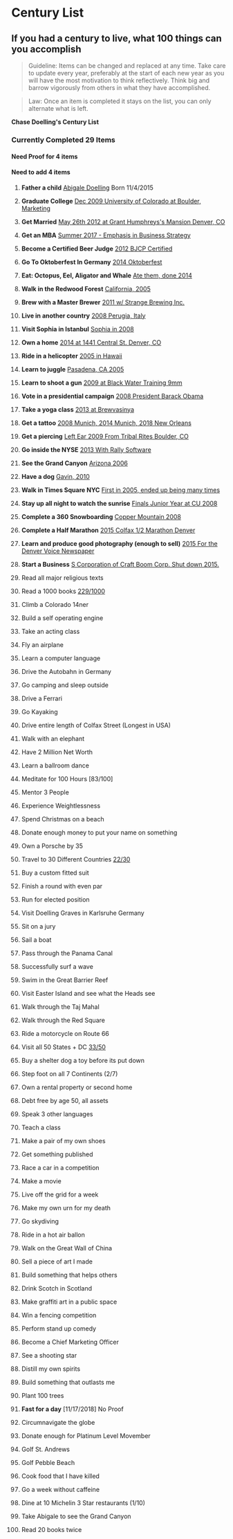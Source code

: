# Century List
## If you had a century to live, what 100 things can you accomplish

> Guideline: Items can be changed and replaced at any time. Take care to update every year, preferably at the start of each new year as you will have the most motivation to think reflectively.  Think big and barrow vigorously from others in what they have accomplished.

>Law: Once an item is completed it stays on the list, you can only alternate what is left.  

**Chase Doelling's Century List**

### Currently Completed **29** Items
#### Need Proof for **4** items
#### Need to add **4** items


1. **Father a child** [Abigale Doelling](../master/Proof/abigale.jpg) Born 11/4/2015

2. **Graduate College** [Dec 2009 University of Colorado at Boulder, Marketing](../master/Proof/college.jpg)

3. **Get Married** [May 26th 2012 at Grant Humphreys's Mansion Denver, CO](../master/Proof/kady.jpg)

4. **Get an MBA** [Summer 2017 - Emphasis in Business Strategy](../master/Proof/mba.jpeg)

5. **Become a Certified Beer Judge** [2012 BJCP Certified](../master/Proof/bjcp.jpg)

6. **Go To Oktoberfest In Germany** [2014 Oktoberfest](../master/Proof/oktoberfest.jpg)

7. **Eat: Octopus, Eel, Aligator and Whale** [Ate them, done 2014](../master/Proof/whale.jpg)

8. **Walk in  the Redwood Forest** [California, 2005](../master/Proof/redwoods.jpg)

9. **Brew with a Master Brewer** [2011 w/ Strange Brewing Inc.](../master/Proof/Strange-TimBeer.jpg)

10. **Live in another country** [2008 Perugia, Italy](../master/Proof/abigale.jpg)

11. **Visit Sophia in Istanbul** [Sophia in 2008](../master/Proof/perugia.jpg)

12. **Own a home** [2014 at 1441 Central St. Denver, CO](../master/Proof/home.jpg)

13. **Ride in a helicopter** [2005 in Hawaii](../master/Proof/helicopter.jpg)

14. **Learn to juggle** [Pasadena, CA 2005]()

15. **Learn to shoot a gun** [2009 at Black Water Training 9mm](../master/Proof/gun.jpg)

16. **Vote in a presidential campaign** [2008 President Barack Obama](../master/Proof/obama.jpg)

17. **Take a yoga class** [2013 at Brewvasinya](../master/Proof/yoga.jpg)

18. **Get a tattoo** [2008 Munich, 2014 Munich, 2018 New Orleans]()

19. **Get a piercing** [Left Ear 2009 From Tribal Rites Boulder, CO](../master/Proof/ear.jpg)

20. **Go inside the NYSE** [2013 With Rally Software](../master/Proof/nyse.jpg)

21. **See the Grand Canyon** [Arizona 2006](../master/Proof/Canyon.jpg)

22. **Have a dog** [Gavin, 2010](../master/Proof/gavin.jpg)

23. **Walk in Times Square NYC** [First in 2005, ended up being many times]()

24. **Stay up all night to watch the sunrise** [Finals Junior Year at CU 2008]()

25. **Complete a 360 Snowboarding** [Copper Mountain 2008](../master/Proof/360.jpg)

26. **Complete a Half Marathon** [2015 Colfax 1/2 Marathon Denver](../master/Proof/Colfax-half.jpeg)

27. **Learn and produce good photography (enough to sell)** [2015 For the Denver Voice Newspaper](../master/Proof/photog.jpg)

28. **Start a Business** [S Corporation of Craft Boom Corp.  Shut down 2015.](../master/Proof/craftboom.jpg)

29. Read all major religious texts

30. Read a 1000 books [229/1000](../master/books.md)
31. Climb a Colorado 14ner
32. Build a self operating engine
33. Take an acting class
34. Fly an airplane
35. Learn a computer language
36. Drive the Autobahn in Germany
37. Go camping and sleep outside
38. Drive a Ferrari
39. Go Kayaking
40. Drive entire length of Colfax Street (Longest in USA)
41. Walk with an elephant
42. Have 2 Million Net Worth
43. Learn a ballroom dance
44. Meditate for 100 Hours [83/100]
45. Mentor 3 People
46. Experience Weightlessness
47. Spend Christmas on a beach
48. Donate enough money to put your name on something
49. Own a Porsche by 35
50. Travel to 30 Different Countries [22/30](../master/countries.md)
51. Buy a custom fitted suit
52. Finish a round with even par
53. Run for elected position
54. Visit Doelling Graves in Karlsruhe Germany
55. Sit on a jury  
56. Sail a boat  
57. Pass through the Panama Canal  
58. Successfully surf a wave
59. Swim in the Great Barrier Reef  
60. Visit Easter Island and see what the Heads see  
61. Walk through the Taj Mahal  
62. Walk through the Red Square  
63. Ride a motorcycle on Route 66  
64. Visit all 50 States + DC [33/50](../master/states.md)
65. Buy a shelter dog a toy before its put down  
66. Step foot on all 7 Continents (2/7)  
67. Own a rental property or second home
68. Debt free by age 50, all assets  
69. Speak 3 other languages  
70. Teach a class   
71. Make a pair of my own shoes  
72. Get something published  
73. Race a car in a competition  
74. Make a movie  
75. Live off the grid for a week  
76. Make my own urn for my death  
77. Go skydiving  
78. Ride in a hot air ballon  
79. Walk on the Great Wall of China  
80. Sell a piece of art I made  
81. Build something that helps others  
82. Drink Scotch in Scotland
83. Make graffiti art in a public space  
84. Win a fencing competition  
85. Perform stand up comedy  
86. Become a Chief Marketing Officer  
87. See a shooting star  
88. Distill my own spirits  
89. Build something that outlasts me  
90. Plant 100 trees  
91. **Fast for a day** [11/17/2018] No Proof
92. Circumnavigate the globe  
93. Donate enough for Platinum Level Movember
94. Golf St. Andrews
95. Golf Pebble Beach
96. Cook food that I have killed
97. Go a week without caffeine
98. Dine at 10 Michelin 3 Star restaurants (1/10)
99. Take Abigale to see the Grand Canyon
100. Read 20 books twice

